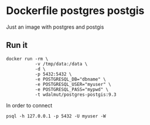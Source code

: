 # Dockerfile postgres postgis

Just an image with postgres and postgis

## Run it

```shell
docker run -rm \
           -v /tmp/data:/data \
           -d \
           -p 5432:5432 \
           -e POSTGRESQL_DB="dbname" \
           -e POSTGRESQL_USER="myuser" \
           -e POSTGRESQL_PASS="mypwd" \
           -t wdalmut/postgres-postgis:9.3
```

In order to connect

```shell
psql -h 127.0.0.1 -p 5432 -U myuser -W
```

